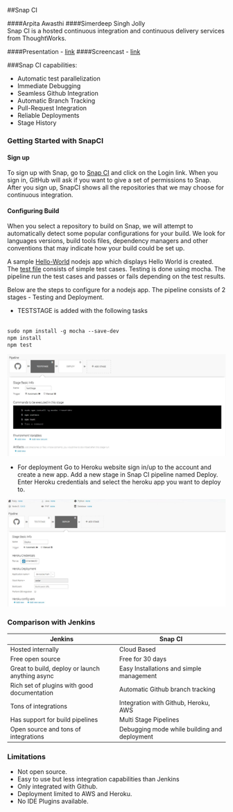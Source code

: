##Snap CI

####Arpita Awasthi 
####Simerdeep Singh Jolly
<br/>Snap CI is a hosted continuous integration and continuous delivery services from ThoughtWorks.

####Presentation - [link](https://drive.google.com/file/d/0ByVTfdDN4Ne_MXNmYzlGY0Fiem8/view?ts=58347c6c)
####Screencast - [link](https://drive.google.com/file/d/0B4s9cWAWOC29bWZtd1gwQUYyWWc/view?usp=sharing)

###Snap CI capabilities:
* Automatic test parallelization
* Immediate Debugging
* Seamless Github Integration
* Automatic Branch Tracking
* Pull-Request Integration
* Reliable Deployments
* Stage History

### Getting Started with SnapCI
#### Sign up 
To sign up with Snap, go to [Snap CI](https://www.snap-ci.com) and click on the Login link.
When you sign in, GitHub will ask if you want to give a set of permissions to Snap. After you sign up, SnapCI shows all the repositories that we may choose for continuous integration. 

#### Configuring Build 
When you select a repository to build on Snap, we will attempt to automatically detect some popular configurations for your build. We look for languages versions, build tools files, dependency managers and other conventions that may indicate how your build could be set up.

A sample [Hello-World](https://github.com/simerdeep92/DevOps_SnapCI_TechTalk/blob/master/app.js) nodejs app which displays Hello World is created. The [test file](https://github.com/simerdeep92/DevOps_SnapCI_TechTalk/blob/master/test/test.js) consists of simple test cases. Testing is done using mocha. The pipeline run the test cases and passes or fails depending on the test results.

Below are the steps to configure for a nodejs app. The pipeline consists of 2 stages - Testing and Deployment.

* TESTSTAGE is added with the following tasks 

<pre><code>
sudo npm install -g mocha --save-dev
npm install
npm test
</code></pre>

![Test](https://github.com/simerdeep92/DevOps_SnapCI_TechTalk/blob/master/Images/teststage.JPG)
* For deployment Go to Heroku website sign in/up to the account and create a new app. Add a new stage in Snap CI pipeline named Deploy. Enter Heroku credentials and select the heroku app you want to deploy to.

![Deploy](https://github.com/simerdeep92/DevOps_SnapCI_TechTalk/blob/master/Images/deploy.JPG)

### Comparison with Jenkins
|             Jenkins                               |                    Snap CI                        |
|---------------------------------------------------| --------------------------------------------------- 
| Hosted internally                                 |               Cloud Based                         |      
| Free open source                                  |               Free for 30 days                    |
| Great to build, deploy or launch anything async   |     Easy Installations and  simple management |
| Rich set of plugins with good documentation       |           Automatic Github branch tracking
| Tons of integrations                              |         Integration with Github, Heroku, AWS|
| Has support for build pipelines                   |       Multi Stage Pipelines|
| Open source and tons of integrations              |    Debugging mode while building and deployment|

### Limitations 
* Not open source.
* Easy to use but less integration capabilities than Jenkins
* Only integrated with Github.
* Deployment limited to AWS and Heroku.
* No IDE Plugins available.
